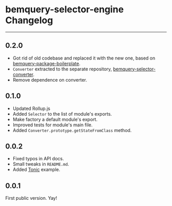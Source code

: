 # bemquery-selector-engine Changelog

---

## 0.2.0

* Got rid of old codebase and replaced it with the new one, based on [bemquery-package-boilerplate](https://github.com/BEMQuery/bemquery-package-boilerplate).
* `Converter` extracted to the separate repository, [bemquery-selector-converter](https://github.com/BEMQuery/bemquery-selector-converter).
* Remove dependence on converter.

## 0.1.0

* Updated Rollup.js
* Added `Selector` to the list of module's exports.
* Make factory a default module's export.
* Improved tests for module's main file.
* Added `Converter.prototype.getStateFromClass` method.

## 0.0.2

* Fixed typos in API docs.
* Small tweaks in `README.md`.
* Added [Tonic](https://tonicdev.com/) example.

## 0.0.1

First public version. Yay!
